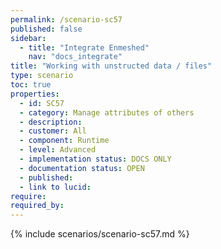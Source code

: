 ```yaml
---
permalink: /scenario-sc57
published: false
sidebar:
  - title: "Integrate Enmeshed"
    nav: "docs_integrate"
title: "Working with unstructed data / files"
type: scenario
toc: true
properties:
  - id: SC57
  - category: Manage attributes of others
  - description:
  - customer: All
  - component: Runtime
  - level: Advanced
  - implementation status: DOCS ONLY
  - documentation status: OPEN
  - published:
  - link to lucid:
require:
required_by:
---
```


{% include scenarios/scenario-sc57.md %}
